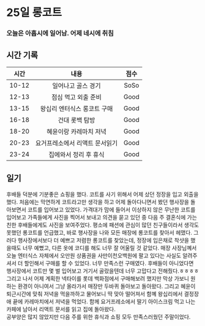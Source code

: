 # 25일 롱코트

### 오늘은 아홉시에 일어남. 어제 네시에 취침

## 시간 기록 
|시간|내용|점수|
|:-:|:-:|:-:|
|10-12|일어나고 골스 경기|SoSo|
|12-13|점심 먹고 외출 준비|Good|
|13-15|왕십리 엔터식스 롱코트 구매|Good|
|16-18|건대 롯백 탐방|Good|
|18-20|혜윤이랑 카레마치 저녁|Good|
|20-23|요거프레소에서 리액트 문서읽기|Good|
|23-24|집에와서 정리 후 휴식|Good|

## 일기
후배들 덕분에 기분좋은 쇼핑을 했다. 코트를 사기 위해서 어제 샀던 정장을 입고 외출을 했다. 처음에는 막연하게 코트라고만 생각을 하고 어제 돌아다니면서 봤던 행사장을 돌아보면서 코트를 입어보고 있었다. 가격대가 맘에 들어서 이상하지 않은 무난한 코트를 입어보고 가족들에게 사진을 찍어서 보내고 의견을 묻고 있던 중 다음 주 결혼식에 가는 친한 후배들에게도 사진을 보여주었다. 평소에 패션에 관심이 많던 친구들이라서 생각도 못했던 롱코트를 언급했고, 바로 행사장을 나와 모든 매장에 롱코트를 찾아서 헤맸다. 그러다 행사장에서보다 더 예쁘고 저렴한 롱코트를 찾았는데, 정장에 입은채로 착샷을 했을때도 너무 예뻤고, 다른 옷에 코디를 해도 너무 잘 어울릴 것 같았다. 매장 사장님꼐서 오늘 엔터식스 자체에서 오만원 상품권을 사만이천오백원에 팔고 있다는 사실도 알려주셔서 더 할인해서 구매를 할 수 있었다. 너무 만족스런 구매였다. 후배들이 아니었다면 행사장에서 코트만 몇 벌 입어보고 거기서 골랐을텐데 너무 고맙다고 전해줬다.ㅎㅎㅎㅎ  
그리고 나서 어제 계획한 넥타이를 롯데 백화점에서 구매해보려 했지만 막상 가보니 원하는 환경이 아니여서 그냥 올라가서 매장만 두바퀴 돌아보고 돌아왔다. 그리고 혜윤이 퇴근시간에 맞춰 저녁을 먹을까하고 물어보니 딱 맞아 떨어져서 함꼐 왕십리에서 결정장애 끝에 카레마치에서 저녁을 먹었다. 함께 요거프레소에서 딸기 아이스크림 먹고 나는 카페에 남아서 리액트 문서를 읽고 집에 돌아왔다.  
공부양은 많지 않았지만 다음 주를 위한 휴식과 쇼핑 모두 만족스러웠던 주말이었다. 